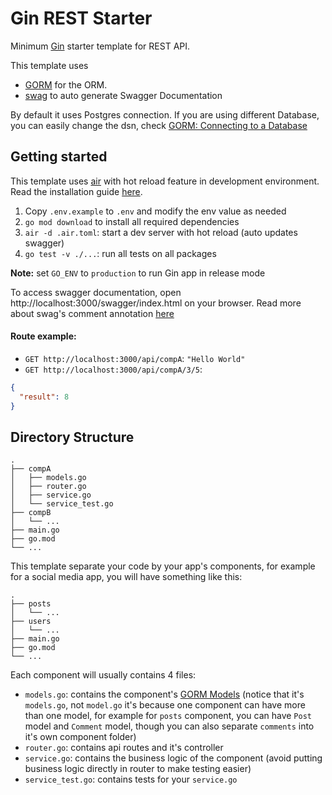 # Gin REST Starter

Minimum [Gin](https://github.com/gin-gonic/gin) starter template for REST API.

This template uses 
- [GORM](https://github.com/go-gorm/gorm) for the ORM.
- [swag](https://github.com/swaggo/swag) to auto generate Swagger Documentation

By default it uses Postgres connection. If you are using different Database, you can easily change the dsn, check [GORM: Connecting to a Database](https://gorm.io/docs/connecting_to_the_database.html)

## Getting started

This template uses [air](https://github.com/cosmtrek/air) with hot reload feature in development environment. Read the installation guide [here](https://github.com/cosmtrek/air#installation).

1. Copy `.env.example` to `.env` and modify the env value as needed
2. `go mod download` to install all required dependencies
3. `air -d .air.toml`: start a dev server with hot reload (auto updates swagger)
4. `go test -v ./...`: run all tests on all packages

**Note:** set `GO_ENV` to `production` to run Gin app in release mode

To access swagger documentation, open http://localhost:3000/swagger/index.html on your browser. Read more about swag's comment annotation [here](https://github.com/swaggo/swag#declarative-comments-format)

#### Route example:
- `GET http://localhost:3000/api/compA`: `"Hello World"`
- `GET http://localhost:3000/api/compA/3/5`: 
```json
{
  "result": 8
}
```

## Directory Structure

```
.
├── compA
│   ├── models.go
│   ├── router.go
│   ├── service.go
│   └── service_test.go
├── compB
│   └── ...
├── main.go
├── go.mod
└── ...
```

This template separate your code by your app's components, for example for a social media app, you will have something like this:

```
.
├── posts
│   └── ...
├── users
│   └── ...
├── main.go
├── go.mod
└── ...
```

Each component will usually contains 4 files:
- `models.go`: contains the component's [GORM Models](https://gorm.io/docs/models.html) (notice that it's `models.go`, not `model.go` it's because one component can have more than one model, for example for `posts` component, you can have `Post` model and `Comment` model, though you can also separate `comments` into it's own component folder)
- `router.go`: contains api routes and it's controller
- `service.go`: contains the business logic of the component (avoid putting business logic directly in router to make testing easier)
- `service_test.go`: contains tests for your `service.go`
